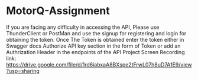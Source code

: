 # MotorQ-Assignment
If you are facing any difficulty in accessing the API, Please use ThunderClient or PostMan and use the signup for registering and login for obtaining the token. Once The Token is obtained enter the token either in 
Swagger docs Authorize API key section in the form of Token <Token> or add an Authrization Header in the endpoints of the API
Project Screen Recording link: https://drive.google.com/file/d/1rd6iabxaA8BXspe2tFrwL07h8uD7A1E9/view?usp=sharing
